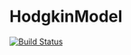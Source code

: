 # HodgkinModel

[![Build Status](https://github.com/AhmedAlmijbari/HodgkinModel.jl/actions/workflows/CI.yml/badge.svg?branch=master)](https://github.com/AhmedAlmijbari/HodgkinModel.jl/actions/workflows/CI.yml?query=branch%3Amaster)
